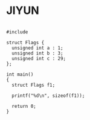 # JIYUN


<pre><code>
#include<stdio.h>

struct Flags {
  unsigned int a : 1;
  unsigned int b : 3;
  unsigned int c : 29;
};

int main()
{
  struct Flags f1;
 
  printf("%d\n", sizeof(f1));

  return 0;
}
</pre></code>
